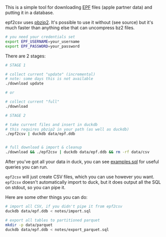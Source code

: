 This is a simple tool for downloading [EPF](https://performance-partners.apple.com/epf) files (apple partner data) and putting it in a database.

epf2csv uses [pbzip2](https://github.com/ruanhuabin/pbzip2). It's possible to use it without (see source) but it's much faster than anything else that can uncompress bz2 files.

```bash
# you need your credentials set
export EPF_USERNAME=your_username
export EPF_PASSWORD=your_password
```

There are 2 stages:

```bash
# STAGE 1

# collect current "update" (incremental)
# note: some days this is not available
./download update

# or

# collect current "full"
./download

# STAGE 2

# take current files and insert in duckdb
# this requires pbzip2 in your path (as well as duckdb)
./epf2csv | duckdb data/epf.ddb


# full download & import & cleanup
./download && ./epf2csv | duckdb data/epf.ddb && rm -rf data/csv
```

After you've got all your data in duck, you can see [examples.sql](notes/examples.sql) for useful queries you can run.

`epf2csv` will just create CSV files, which you can use however you want. `epf2csv` doesn't automatically import to duck, but it does output all the SQL on stdout, so you can pipe it.

Here are some other things you can do:

```bash
# import all CSV, if you didn't pipe it from epf2csv
duckdb data/epf.ddb < notes/import.sql

# export all tables to partitioned parquet
mkdir -p data/parquet
duckdb data/epf.ddb < notes/export_parquet.sql
```
